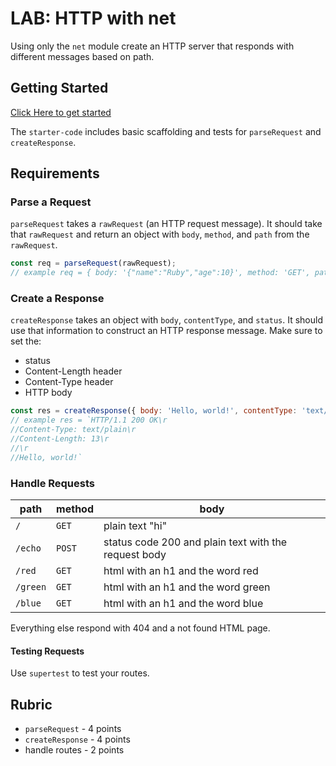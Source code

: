 # LAB: HTTP with net

Using only the `net` module create an HTTP server that responds with
different messages based on path.

## Getting Started

[Click Here to get started](https://classroom.github.com/a/S1mXpM0o)

The `starter-code` includes basic scaffolding and tests for `parseRequest` and `createResponse`.

## Requirements

### Parse a Request

`parseRequest` takes a `rawRequest` (an HTTP request message). It should take that `rawRequest`
and return an object with `body`, `method`, and `path` from the `rawRequest`.

```javascript
const req = parseRequest(rawRequest);
// example req = { body: '{"name":"Ruby","age":10}', method: 'GET', path: '/dog.json'}
```

### Create a Response

`createResponse` takes an object with `body`, `contentType`, and `status`. It should use
that information to construct an HTTP response message. Make sure to set the:

* status
* Content-Length header
* Content-Type header
* HTTP body

```javascript
const res = createResponse({ body: 'Hello, world!', contentType: 'text/plain', status: '200 OK' })
// example res = `HTTP/1.1 200 OK\r
//Content-Type: text/plain\r
//Content-Length: 13\r
//\r
//Hello, world!`
```

### Handle Requests

path      | method | body
--------  | ------ | ----
`/`       | `GET`  | plain text "hi"
`/echo`   | `POST` | status code 200 and plain text with the request body
`/red`    | `GET`  | html with an h1 and the word red
`/green`  | `GET`  | html with an h1 and the word green
`/blue`   | `GET`  | html with an h1 and the word blue

Everything else respond with 404 and a not found HTML page.

#### Testing Requests

Use `supertest` to test your routes.

## Rubric

* `parseRequest` - 4 points
* `createResponse` - 4 points
* handle routes - 2 points
